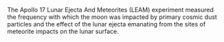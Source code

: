 The Apollo 17 Lunar Ejecta And Meteorites (LEAM) experiment measured the frequency with which the moon was impacted by primary cosmic dust particles and the effect of the lunar ejecta emanating from the sites of meteorite impacts on the lunar surface.